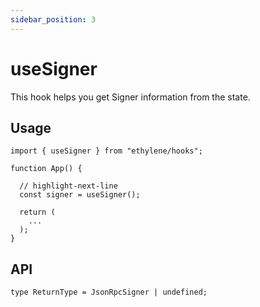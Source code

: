 ```yaml
---
sidebar_position: 3
---
```


# useSigner

This hook helps you get Signer information from the state.

## Usage

```tsx
import { useSigner } from "ethylene/hooks";

function App() {

  // highlight-next-line
  const signer = useSigner();

  return (
    ...
  );
}
```

## API

```tsx
type ReturnType = JsonRpcSigner | undefined;
```
